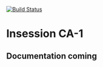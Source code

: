 [![Build Status](https://travis-ci.com/CphTobias/insession-CA1.svg?branch=master)](https://travis-ci.com/CphTobias/insession-CA1)

# Insession CA-1
## Documentation coming